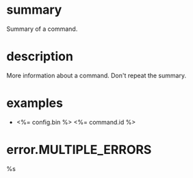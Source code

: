 # summary

Summary of a command.

# description

More information about a command. Don't repeat the summary.

# examples

- <%= config.bin %> <%= command.id %>

# error.MULTIPLE_ERRORS

%s
